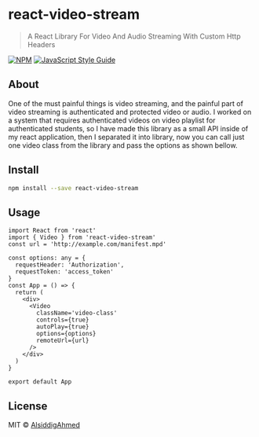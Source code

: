 # react-video-stream

> A React Library For Video And Audio Streaming With Custom Http Headers

[![NPM](https://img.shields.io/npm/v/react-video-stream.svg)](https://www.npmjs.com/package/react-video-stream) [![JavaScript Style Guide](https://img.shields.io/badge/code_style-standard-brightgreen.svg)](https://standardjs.com)

## About

One of the must painful things is video streaming, and the painful part of video streaming is authenticated and protected video or audio. I worked on a system that requires authenticated videos on video playlist for authenticated students, so I have made this library as a small API inside of my react application, then I separated it into library, now you can call just one video class from the library and pass the options as shown bellow.

## Install

```bash
npm install --save react-video-stream
```

## Usage

```tsx
import React from 'react'
import { Video } from 'react-video-stream'
const url = 'http://example.com/manifest.mpd'

const options: any = {
  requestHeader: 'Authorization',
  requestToken: 'access_token'
}
const App = () => {
  return (
    <div>
      <Video
        className='video-class'
        controls={true}
        autoPlay={true}
        options={options}
        remoteUrl={url}
      />
    </div>
  )
}

export default App
```

## License

MIT © [AlsiddigAhmed](https://github.com/AlsiddigAhmed)
